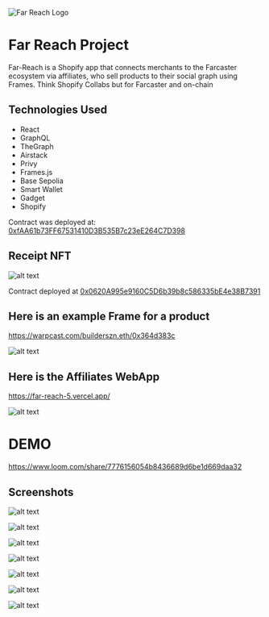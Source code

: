 ![Far Reach Logo](https://i.ibb.co/tXSF6t5/image.png)

# Far Reach Project

Far-Reach is a Shopify app that connects merchants to the Farcaster ecosystem via affiliates, who sell products to their social graph using Frames. Think Shopify Collabs but for Farcaster and on-chain

## Technologies Used
- React
- GraphQL
- TheGraph
- Airstack
- Privy
- Frames.js
- Base Sepolia
- Smart Wallet
- Gadget
- Shopify

Contract was deployed at: [0xfAA61b73FF67531410D3B535B7c23eE264C7D398](https://sepolia.basescan.org/address/0xfaa61b73ff67531410d3b535b7c23ee264c7d398)

## Receipt NFT

![alt text](image-5.png)

Contract deployed at [0x0620A995e9160C5D6b39b8c586335bE4e38B7391](https://sepolia.basescan.org/address/0x0620a995e9160c5d6b39b8c586335be4e38b7391)


## Here is an example Frame for a product

https://warpcast.com/builderszn.eth/0x364d383c

![alt text](image-1.png)

## Here is the Affiliates WebApp

https://far-reach-5.vercel.app/

![alt text](image.png)

# DEMO 

https://www.loom.com/share/7776156054b8436689d6be1d669daa32


## Screenshots

![alt text](image-2.png)

![alt text](image-3.png)

![alt text](image-4.png)

![alt text](image-6.png)

![alt text](image-7.png)

![alt text](image-8.png)

![alt text](image-9.png)